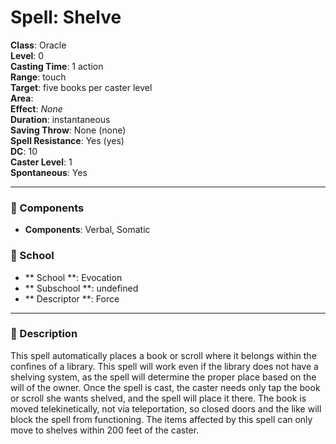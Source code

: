 
# Spell: Shelve
**Class**: Oracle  
**Level**: 0  
**Casting Time**: 1 action  
**Range**: touch  
**Target**: five books per caster level  
**Area**:   
**Effect**: _None_  
**Duration**: instantaneous  
**Saving Throw**: None (none)  
**Spell Resistance**: Yes (yes)  
**DC**: 10  
**Caster Level**: 1  
**Spontaneous**: Yes

---

### 🔮 Components
- **Components**: Verbal, Somatic

### 🏫 School
- ** School **: Evocation
- ** Subschool **: undefined
- ** Descriptor **: Force
---

### 📜 Description
This spell automatically places a book or scroll where it belongs within the confines of a library. This spell will work even if the library does not have a shelving system, as the spell will determine the proper place based on the will of the owner. Once the spell is cast, the caster needs only tap the book or scroll she wants shelved, and the spell will place it there. The book is moved telekinetically, not via teleportation, so closed doors and the like will block the spell from functioning. The items affected by this spell can only move to shelves within 200 feet of the caster.
